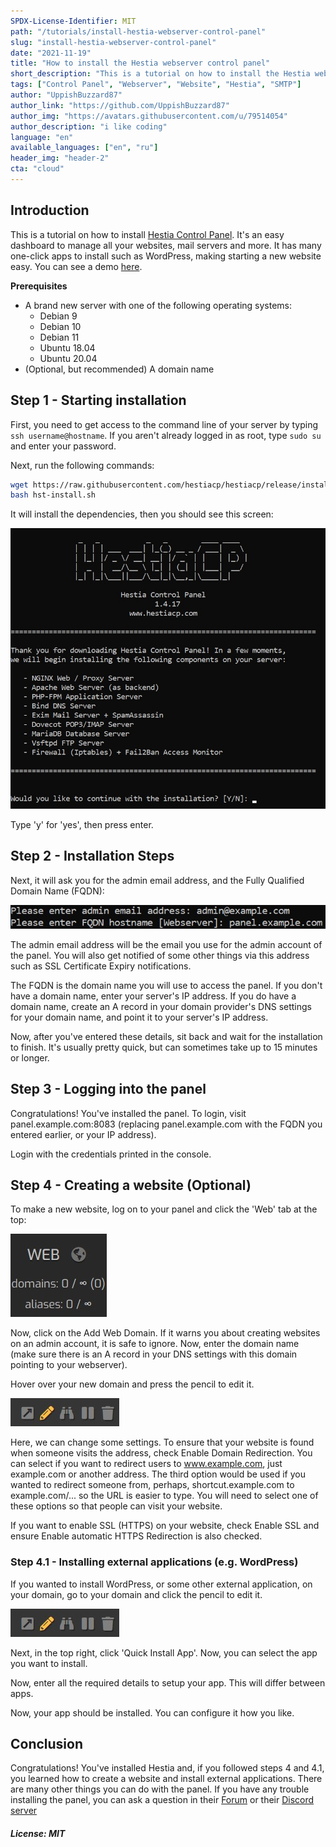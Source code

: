 ```yaml
---
SPDX-License-Identifier: MIT
path: "/tutorials/install-hestia-webserver-control-panel"
slug: "install-hestia-webserver-control-panel"
date: "2021-11-19"
title: "How to install the Hestia webserver control panel"
short_description: "This is a tutorial on how to install the Hestia webserver control panel."
tags: ["Control Panel", "Webserver", "Website", "Hestia", "SMTP"]
author: "UppishBuzzard87"
author_link: "https://github.com/UppishBuzzard87"
author_img: "https://avatars.githubusercontent.com/u/79514054"
author_description: "i like coding"
language: "en"
available_languages: ["en", "ru"]
header_img: "header-2"
cta: "cloud"
---
```


## Introduction

This is a tutorial on how to install [Hestia Control Panel](https://hestiacp.com). It's an easy dashboard to manage all your websites, mail servers and more.
It has many one-click apps to install such as WordPress, making starting a new website easy. You can see a demo [here](https://demo.hestiacp.com:8083/).

**Prerequisites**

* A brand new server with one of the following operating systems:
  * Debian 9
  * Debian 10
  * Debian 11
  * Ubuntu 18.04
  * Ubuntu 20.04
* (Optional, but recommended) A domain name  

## Step 1 - Starting installation

First, you need to get access to the command line of your server by typing `ssh username@hostname`. If you aren't already logged in as root, type `sudo su` and enter your password.

Next, run the following commands:

```bash
wget https://raw.githubusercontent.com/hestiacp/hestiacp/release/install/hst-install.sh
bash hst-install.sh
```

It will install the dependencies, then you should see this screen:

![HestiaCP Installer page 1](images/page1.jpg)

Type 'y' for 'yes', then press enter.

## Step 2 - Installation Steps

Next, it will ask you for the admin email address, and the Fully Qualified Domain Name (FQDN):

![HestiaCP Installer page 2](images/page2.jpg)

The admin email address will be the email you use for the admin account of the panel. You will also get notified of some other things via this address such as SSL Certificate Expiry notifications.

The FQDN is the domain name you will use to access the panel. If you don't have a domain name, enter your server's IP address. If you do have a domain name, create an A record in your domain provider's DNS settings for your domain name, and point it to your server's IP address.

Now, after you've entered these details, sit back and wait for the installation to finish. It's usually pretty quick, but can sometimes take up to 15 minutes or longer.

## Step 3 - Logging into the panel

Congratulations! You've installed the panel. To login, visit panel.example.com:8083 (replacing panel.example.com with the FQDN you entered earlier, or your IP address).

Login with the credentials printed in the console.

## Step 4 - Creating a website (Optional)

To make a new website, log on to your panel and click the 'Web' tab at the top:

![Web tab in Hestia](images/web.jpg)

Now, click on the Add Web Domain. If it warns you about creating websites on an admin account, it is safe to ignore. Now, enter the domain name (make sure there is an A record in your DNS settings with this domain pointing to your webserver).

Hover over your new domain and press the pencil to edit it.

![Pencil](images/pencil.jpg)

Here, we can change some settings. To ensure that your website is found when someone visits the address, check Enable Domain Redirection. You can select if you want to redirect users to www.example.com, just example.com or another address. The third option would be used if you wanted to redirect someone from, perhaps, shortcut.example.com to example.com/... so the URL is easier to type. You will need to select one of these options so that people can visit your website.

If you want to enable SSL (HTTPS) on your website, check Enable SSL and ensure Enable automatic HTTPS Redirection is also checked.

### Step 4.1 - Installing external applications (e.g. WordPress)

If you wanted to install WordPress, or some other external application, on your domain, go to your domain and click the pencil to edit it.

![Pencil](images/pencil.jpg)

Next, in the top right, click 'Quick Install App'. Now, you can select the app you want to install.

Now, enter all the required details to setup your app. This will differ between apps.

Now, your app should be installed. You can configure it how you like.

## Conclusion

Congratulations! You've installed Hestia and, if you followed steps 4 and 4.1, you learned how to create a website and install external applications. There are many other things you can do with the panel. If you have any trouble installing the panel, you can ask a question in their [Forum](https://forum.hestiacp.com/) or their [Discord server](https://discord.gg/SmVuXXK8Qs)

##### License: MIT

<!--

Contributor's Certificate of Origin

By making a contribution to this project, I certify that:

(a) The contribution was created in whole or in part by me and I have
    the right to submit it under the license indicated in the file; or

(b) The contribution is based upon previous work that, to the best of my
    knowledge, is covered under an appropriate license and I have the
    right under that license to submit that work with modifications,
    whether created in whole or in part by me, under the same license
    (unless I am permitted to submit under a different license), as
    indicated in the file; or

(c) The contribution was provided directly to me by some other person
    who certified (a), (b) or (c) and I have not modified it.

(d) I understand and agree that this project and the contribution are
    public and that a record of the contribution (including all personal
    information I submit with it, including my sign-off) is maintained
    indefinitely and may be redistributed consistent with this project
    or the license(s) involved.

Signed-off-by: UppishBuzzard87 <business@uppishbuzzard87.ga>

-->
